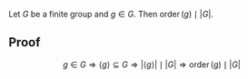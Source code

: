 Let $G$ be a finite group and $g \in G$. Then $\operatorname{order}(g) \mid |G|$.

## Proof

$$
g \in G
\Rightarrow \langle g \rangle \subseteq G
\Rightarrow |\langle g \rangle| \mid |G|
\Rightarrow \operatorname{order}(g) \mid |G|
$$
